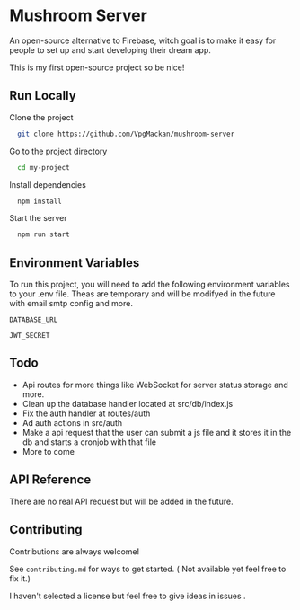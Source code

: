 
# Mushroom Server

An open-source alternative to Firebase, witch goal is to make it easy for people to set up and start developing their dream app.

This is my first open-source project so be nice!
## Run Locally

Clone the project

```bash
  git clone https://github.com/VpgMackan/mushroom-server
```

Go to the project directory

```bash
  cd my-project
```

Install dependencies

```bash
  npm install
```

Start the server

```bash
  npm run start
```


## Environment Variables

To run this project, you will need to add the following environment variables to your .env file. Theas are temporary and will be modifyed in the future with email smtp config and more.

`DATABASE_URL`

`JWT_SECRET`


## Todo
* Api routes for more things like WebSocket for server status storage and more.
* Clean up the database handler located at src/db/index.js
* Fix the auth handler at routes/auth
* Ad auth actions in src/auth
* Make a api request that the user can submit a js file and it stores it in the db and starts a cronjob with that file
* More to come
## API Reference

There are no real API request but will be added in the future.

## Contributing

Contributions are always welcome!

See `contributing.md` for ways to get started. ( Not available yet feel free to fix it.)

I haven't selected a  license but feel free to give ideas in issues .